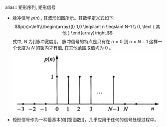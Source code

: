 alias:: 矩形序列, 矩形信号

- 脉冲信号 $p(n)$ , 其波形如图所示。其数学定义式如下:
  $$p(n)=\left\{\begin{array}{l}
  1,0 \leqslant n \leqslant N-1 \\
  0, \text { 其他 }
  \end{array}\right.$$
  式中,  $N$  为[[脉冲宽度]]。
  脉冲信号的特点是只有在  $n=0$  到  $n=N-1$  这样一个长度为  $N$  的窗内才有值, 在其他范围取值均为 $0$ 。
  ![image.png](../assets/image_1707877361863_0.png)
- 矩形信号作为一种最基本的[[窗函数]]，几乎应用于任何的信号处理过程中。